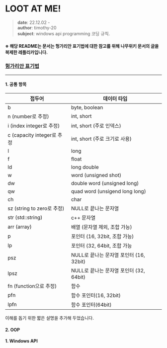 # LOOT AT ME!

> **date**: 22.12.02 - <br>
> **author**: timothy-20 <br>
> **subject**: windows api programming 코딩 규칙.

#### ※ 해당 README는 문서는 헝가리안 표기법에 대한 참고를 위해 나무위키 문서의 글을 복제한 레플리카입니다.

### [헝가리안 표기법](https://namu.wiki/w/%ED%97%9D%EA%B0%80%EB%A6%AC%EC%95%88%20%ED%91%9C%EA%B8%B0%EB%B2%95)

---

#### 1. 공통 항목

| 접두어                     | 데이터 타입                         |
|-------------------------|--------------------------------|
| b                       | byte, boolean                  |
| n (number로 추정)          | int, short                     |
| i (index integer로 추정)   | int, short (주로 인덱스)            |
| c (capacity integer로 추정 | int, short (주로 크기로 사용)         |
| l                       | long                           |
| f                       | float                          |
| ld                      | long double                    |
| w                       | word (unsigned shot)           |
| dw                      | double word (unsigned long)    |
| qw                      | quad word (unsigend long long) |
| ch                      | char                           |
| sz (string to zero로 추정) | NULL로 끝나는 문자열                  |
| str (std::string)       | c++ 문자열                        |
| arr (array)             | 배열 (문자열 제외, 조합 가능)             |
| p                       | 포인터 (16, 32bit, 조합 가능)         |
| lp                      | 포인터 (32, 64bit, 조합 가능          |
| psz                     | NULL로 끝나는 문자열 포인터 (16, 32bit)  |
| lpsz                    | NULL로 끝나는 문자열 포인터 (32, 64bit)  |
| fn (function으로 추정)      | 함수                             |
| pfn                     | 함수 포인터(16, 32bit)              |
| lpfn                    | 함수 포인터(64bit)                  |

이해를 돕기 위한 짧은 설명을 추가해 두었습니다.

#### 2. OOP

#### 1. Windows API